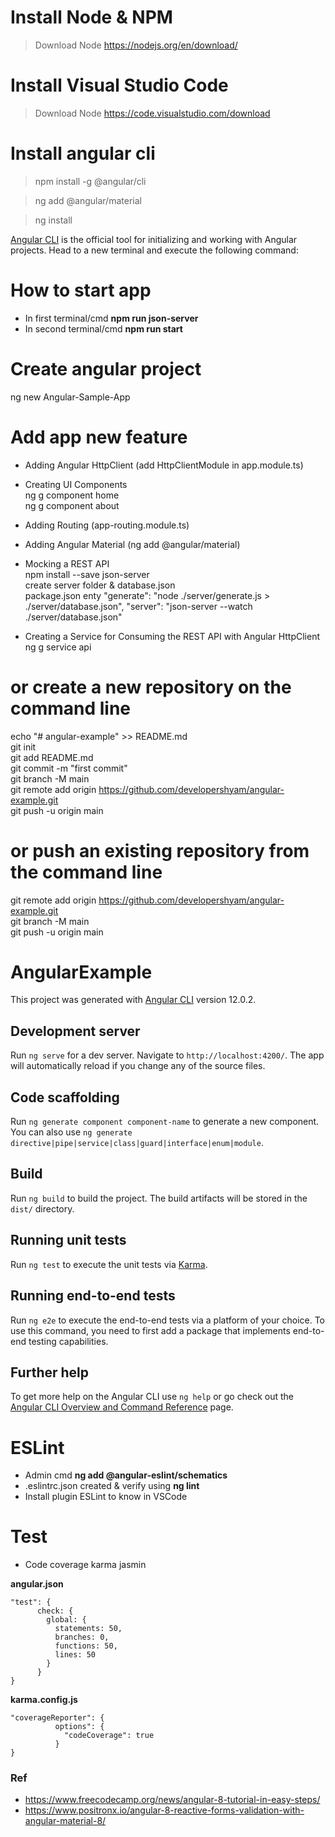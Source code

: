 

# Install Node & NPM
> Download Node https://nodejs.org/en/download/ 

# Install Visual Studio Code
> Download Node https://code.visualstudio.com/download


# Install angular cli
> npm install -g @angular/cli 

> ng add @angular/material

> ng install

[Angular CLI](https://angular.io/cli)  is the official tool for initializing and working with Angular projects. Head to a new terminal and execute the following command:

# How to start app
* In first terminal/cmd __npm run json-server__
* In second terminal/cmd __npm run start__


# Create angular project
ng new Angular-Sample-App


# Add app new feature
* Adding Angular HttpClient (add HttpClientModule in app.module.ts)
* Creating UI Components \
  ng g component home \
  ng g component about 
* Adding Routing (app-routing.module.ts)
* Adding Angular Material (ng add @angular/material)
* Mocking a REST API \
  npm install --save json-server \
  create server folder & database.json \
  package.json enty 
  "generate": "node ./server/generate.js > ./server/database.json",
  "server": "json-server --watch ./server/database.json"

* Creating a Service for Consuming the REST API with Angular HttpClient \
  ng g service api


# or create a new repository on the command line
echo "# angular-example" >> README.md \
git init \
git add README.md \
git commit -m "first commit" \
git branch -M main \
git remote add origin https://github.com/developershyam/angular-example.git \
git push -u origin main
# or push an existing repository from the command line
git remote add origin https://github.com/developershyam/angular-example.git \
git branch -M main \
git push -u origin main


# AngularExample

This project was generated with [Angular CLI](https://github.com/angular/angular-cli) version 12.0.2.

## Development server

Run `ng serve` for a dev server. Navigate to `http://localhost:4200/`. The app will automatically reload if you change any of the source files.

## Code scaffolding

Run `ng generate component component-name` to generate a new component. You can also use `ng generate directive|pipe|service|class|guard|interface|enum|module`.

## Build

Run `ng build` to build the project. The build artifacts will be stored in the `dist/` directory.

## Running unit tests

Run `ng test` to execute the unit tests via [Karma](https://karma-runner.github.io).

## Running end-to-end tests

Run `ng e2e` to execute the end-to-end tests via a platform of your choice. To use this command, you need to first add a package that implements end-to-end testing capabilities.

## Further help

To get more help on the Angular CLI use `ng help` or go check out the [Angular CLI Overview and Command Reference](https://angular.io/cli) page.


# ESLint
* Admin cmd __ng add @angular-eslint/schematics__
* .eslintrc.json created & verify using __ng lint__
* Install plugin ESLint to know in VSCode

# Test
* Code coverage karma jasmin

__angular.json__
```
"test": {
      check: {
        global: {
          statements: 50,
          branches: 0,
          functions: 50,
          lines: 50
        }
      }
}
```

__karma.config.js__
```
"coverageReporter": {
          options": {
            "codeCoverage": true
          }
}
```

### Ref
* https://www.freecodecamp.org/news/angular-8-tutorial-in-easy-steps/
* https://www.positronx.io/angular-8-reactive-forms-validation-with-angular-material-8/